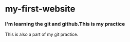 # my-first-website
### I'm learning the git and github.This is my practice
This is also a part of my git practice.
